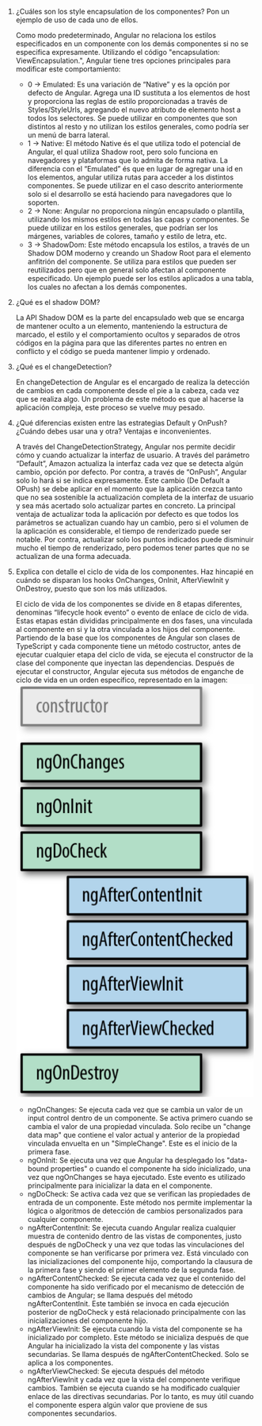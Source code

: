 1. ¿Cuáles son los style encapsulation de los componentes? Pon un ejemplo
de uso de cada uno de ellos.

    Como modo predeterminado, Angular no relaciona los estilos especificados en un componente con los demás componentes si no se especifica expresamente. Utilizando el código "encapsulation: ViewEncapsulation.<Elemento>", Angular tiene tres opciones principales para modificar este comportamiento:
    - 0 -> Emulated: Es una variación de “Native” y es la opción por defecto de Angular. Agrega una ID sustituta a los elementos de host y proporciona las reglas de estilo proporcionadas a través de Styles/StyleUrls, agregando el nuevo atributo de elemento host a todos los selectores. Se puede utilizar en componentes que son distintos al resto y no utilizan los estilos generales, como podría ser un menú de barra lateral.
    - 1 -> Native: El método Native és el que utiliza todo el potencial de Angular, el qual utiliza Shadow root, pero solo funciona en navegadores y plataformas que lo admita de forma nativa. La diferencia con el “Emulated” és que en lugar de agregar una id en los elementos, angular utiliza rutas para acceder a los distintos componentes. Se puede utilizar en el caso descrito anteriormente solo si el desarrollo se está haciendo para navegadores que lo soporten.
    - 2 -> None: Angular no proporciona ningún encapsulado o plantilla, utilizando los mismos estilos en todas las capas y componentes. Se puede utilizar en los estilos generales, que podrían ser los márgenes, variables de colores, tamaño y estilo de letra, etc.
    - 3 -> ShadowDom:  Este método encapsula los estilos, a través de un Shadow DOM moderno y creando un Shadow Root para el elemento anfitrión del componente. Se utiliza para estilos que pueden ser reutilizados pero que en general solo afectan al componente especificado. Un ejemplo puede ser los estilos aplicados a una tabla, los cuales no afectan a los demás componentes.


2. ¿Qué es el shadow DOM?

   La API Shadow DOM es la parte del encapsulado web que se encarga de mantener oculto a un elemento, manteniendo la estructura de marcado, el estilo y el comportamiento ocultos y separados de otros códigos en la página para que las diferentes partes no entren en conflicto y el código se pueda mantener limpio y ordenado.


3. ¿Qué es el changeDetection?

   En changeDetection de Angular es el encargado de realiza la detección de cambios en cada componente desde el pie a la cabeza, cada vez que se realiza algo. Un problema de este método es que al hacerse la aplicación compleja, este proceso se vuelve muy pesado.


4. ¿Qué diferencias existen entre las estrategias Default y OnPush? ¿Cuándo
debes usar una y otra? Ventajas e inconvenientes.

    A través del ChangeDetectionStrategy, Angular nos permite decidir cómo y cuando actualizar la interfaz de usuario. A través del parámetro “Default”, Amazon actualiza la interfaz cada vez que se detecta algún cambio, opción por defecto. Por contra, a través de “OnPush”, Angular solo lo hará si se indica expresamente.
    Este cambio (De Default a OPush) se debe aplicar en el momento que la aplicación crezca tanto que no sea sostenible la actualización completa de la interfaz de usuario y sea más acertado solo actualizar partes en concreto.
    La principal ventaja de actualizar toda la aplicación por defecto es que todos los parámetros se actualizan cuando hay un cambio, pero si el volumen de la aplicación es considerable, el tiempo de renderizado puede ser notable. Por contra, actualizar solo los puntos indicados puede disminuir mucho el tiempo de renderizado, pero podemos tener partes que no se actualizan de una forma adecuada.



5. Explica con detalle el ciclo de vida de los componentes. Haz hincapié en cuándo se disparan los hooks OnChanges, OnInit, AfterViewInit y OnDestroy, puesto que son los más utilizados.

    El ciclo de vida de los componentes se divide en 8 etapas diferentes, denominas “lifecycle hook evento” o evento de enlace de ciclo de vida. 
    Estas etapas están divididas principalmente en dos fases, una vinculada al componente en si y la otra vinculada a los hijos del componente.
    Partiendo de la base que los componentes de Angular son clases de TypeScript y cada componente tiene un método costructor, antes de ejecutar cualquier etapa del ciclo de vida, se ejecuta el constructor de la clase del componente que inyectan las dependencias. Después de ejecutar el constructor, Angular ejecuta sus métodos de enganche de ciclo de vida en un orden específico, representado en la imagen:
    ![image](imatge1.png)
    - ngOnChanges: Se ejecuta cada vez que se cambia un valor de un input control dentro de un componente. Se activa primero cuando se cambia el valor de una propiedad vinculada. Solo recibe un "change data map" que contiene el valor actual y anterior de la propiedad vinculada envuelta en un "SimpleChange". Este es el inicio de la primera fase.
    - ngOnInit: Se ejecuta una vez que Angular ha desplegado los "data-bound properties" o cuando el componente ha sido inicializado, una vez que ngOnChanges se haya ejecutado. Este evento es utilizado principalmente para inicializar la data en el componente.
    - ngDoCheck: Se activa cada vez que se verifican las propiedades de entrada de un componente. Este método nos permite implementar la lógica o algoritmos de detección de cambios personalizados para cualquier componente.
    - ngAfterContentInit: Se ejecuta cuando Angular realiza cualquier muestra de contenido dentro de las vistas de componentes, justo después de ngDoCheck y una vez que todas las vinculaciones del componente se han verificarse por primera vez. Está vinculado con las inicializaciones del componente hijo, comportando la clausura de la primera fase y siendo el primer elemento de la segunda fase.
    - ngAfterContentChecked: Se ejecuta cada vez que el contenido del componente ha sido verificado por el mecanismo de detección de cambios de Angular; se llama después del método ngAfterContentInit. Este también se invoca en cada ejecución posterior de ngDoCheck y está relacionado principalmente con las inicializaciones del componente hijo.
    - ngAfterViewInit: Se ejecuta cuando la vista del componente se ha inicializado por completo. Este método se inicializa después de que Angular ha inicializado la vista del componente y las vistas secundarias. Se llama después de ngAfterContentChecked. Solo se aplica a los componentes.
   - ngAfterViewChecked: Se ejecuta después del método ngAfterViewInit y cada vez que la vista del componente verifique cambios. También se ejecuta cuando se ha modificado cualquier enlace de las directivas secundarias. Por lo tanto, es muy útil cuando el componente espera algún valor que proviene de sus componentes secundarios.



